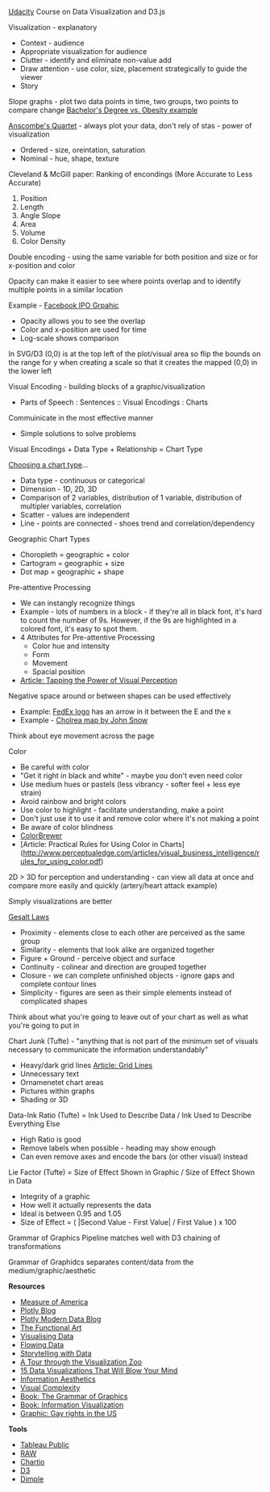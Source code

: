 [Udacity](https://www.udacity.com/) Course on Data Visualization and D3.js

Visualization - explanatory
- Context - audience
- Appropriate visualization for audience
- Clutter - identify and eliminate non-value add
- Draw attention - use color, size, placement strategically to guide the viewer
- Story

Slope graphs - plot two data points in time, two groups, two points to compare change [Bachelor's Degree vs. Obesity example](http://vizwiz.blogspot.com/2013/01/alberto-cairo-three-steps-to-become.html)

[Anscombe's Quartet](http://en.wikipedia.org/wiki/Anscombe%27s_quartet) - always plot your data, don't rely of stas - power of visualization

* Ordered - size, oreintation, saturation
* Nominal - hue, shape, texture

Cleveland & McGill paper: Ranking of encondings (More Accurate to Less Accurate)

1. Position
2. Length
3. Angle Slope
4. Area
5. Volume
6. Color Density

Double encoding - using the same variable for both position and size or for x-position and color 

Opacity can make it easier to see where points overlap and to identify multiple points in a similar location

Example - [Facebook IPO Grpahic](http://www.nytimes.com/interactive/2012/05/17/business/dealbook/how-the-facebook-offering-compares.html?_r=0)
- Opacity allows you  to see the overlap
- Color and x-position are used for time
- Log-scale shows comparison 

In SVG/D3 (0,0) is at the top left of the plot/visual area so flip the bounds on the range for y when creating a scale so that it creates the mapped (0,0) in the lower left

Visual Encoding - building blocks of a graphic/visualization
- Parts of Speech : Sentences :: Visual Encodings : Charts

Commuinicate in the most effective manner 
- Simple solutions to solve problems

Visual Encodings + Data Type + Relationship = Chart Type

[Choosing a chart type](http://extremepresentation.typepad.com/files/choosing-a-good-chart-09.pdf)...
- Data type - continuous or categorical
- Dimension - 1D, 2D, 3D 
- Comparison of 2 variables, distribution of 1 variable, distribution of multipler variables, correlation
- Scatter - values are independent
- Line - points are connected - shoes trend and correlation/dependency


Geographic Chart Types
 - Choropleth = geographic + color
 - Cartogram = geographic + size
 - Dot map = geographic + shape
 
Pre-attentive Processing
 - We can instangly recognize things
 - Example - lots of numbers in a block - if they're all in black font, it's hard to count the number of 9s. However, if the 9s are highlighted in a colored font, it's easy to spot them.
 - 4 Attributes for Pre-attentive Processing
   - Color hue and intensity
   - Form
   - Movement
   - Spacial position
 - [Article: Tapping the Power of Visual Perception](http://www.perceptualedge.com/articles/ie/visual_perception.pdf)

Negative space  around or between shapes can be used effectively
- Example: [FedEx logo](http://www.fedex.com/us/) has an arrow in it between the E and the x
- Example - [Cholrea map by John Snow](http://en.wikipedia.org/wiki/John_Snow_%28physician%29#/media/File:Snow-cholera-map-1.jpg)

Think about eye movement across the page

Color
- Be careful with color
- "Get it right in black and white" - maybe you don't even need color
- Use medium hues or pastels (less vibrancy - softer feel + less eye strain)
- Avoid rainbow and bright colors
- Use color to highlight - facilitate understanding, make a point
- Don't just use it to use it and remove color where it's not making a point
- Be aware of color blindness
- [ColorBrewer](http://colorbrewer2.org/)
- [Article: Practical Rules for Using Color in Charts] (http://www.perceptualedge.com/articles/visual_business_intelligence/rules_for_using_color.pdf)

2D > 3D for perception and understanding - can view all data at once and compare more easily and quickly (artery/heart attack example)

Simply visualizations are better

[Gesalt Laws](http://jimsaw.com/design/gestalt.html)
- Proximity - elements close to each other are perceived as the same group
- Similarity - elements that look alike are organized together
- Figure + Ground - perceive object and surface
- Continuity - colinear and direction are grouped together
- Closure - we can complete unfinished objects - ignore gaps and complete contour lines
- Simplicity - figures are seen as their simple elements instead of complicated shapes

Think about what you're going to leave out of your chart as well as what you're going to put in

Chart Junk (Tufte) - "anything that is not part of the minimum set of visuals necessary to communicate the information understandably"
- Heavy/dark grid lines [Article: Grid Lines](http://www.perceptualedge.com/articles/dmreview/grid_lines.pdf)
- Unnecessary text
- Ornamenetet chart areas
- Pictures within graphs
- Shading or 3D

Data-Ink Ratio (Tufte) = Ink Used to Describe Data / Ink Used to Describe Everything Else
- High Ratio is good
- Remove labels when possible - heading may show enough
- Can even remove axes and encode the bars (or other visual) instead

Lie Factor (Tufte) = Size of Effect Shown in Graphic / Size of Effect Shown in Data
- Integrity of a graphic
- How well it actually represents the data
- Ideal is between 0.95 and 1.05
- Size of Effect = ( |Second Value - First Value| / First Value ) x 100

Grammar of Graphics Pipeline matches well with D3 chaining of transformations

Grammar of Graphidcs separates content/data from the medium/graphic/aesthetic

**Resources**
- [Measure of America](http://www.measureofamerica.org/)
- [Plotly Blog](http://blog.plot.ly/)
- [Plotly Modern Data Blog](http://moderndata.plot.ly/)
- [The Functional Art](http://www.thefunctionalart.com/)
- [Visualising Data](http://www.visualisingdata.com/)
- [Flowing Data](http://flowingdata.com/)
- [Storytelling with Data](http://www.storytellingwithdata.com/)
- [A Tour through the Visualization Zoo](http://queue.acm.org/detail.cfm?id=1805128)
- [15 Data Visualizations That Will Blow Your Mind](http://blog.udacity.com/2015/01/15-data-visualizations-will-blow-mind.html)
- [Information Aesthetics](http://infosthetics.com/)
- [Visual Complexity](http://www.visualcomplexity.com/vc/)
- [Book: The Grammar of Graphics](http://www.amazon.com/The-Grammar-Graphics-Statistics-Computing/dp/0387245448)
- [Book: Information Visualization](http://www.amazon.com/Information-Visualization-Third-Edition-Technologies/dp/0123814642)
- [Graphic: Gay rights in the US](http://www.theguardian.com/world/interactive/2012/may/08/gay-rights-united-states)

**Tools**
- [Tableau Public](https://public.tableau.com/s/)
- [RAW](http://raw.densitydesign.org/)
- [Chartio](https://chartio.com/)
- [D3](http://d3js.org/)
- [Dimple](http://dimplejs.org/)
